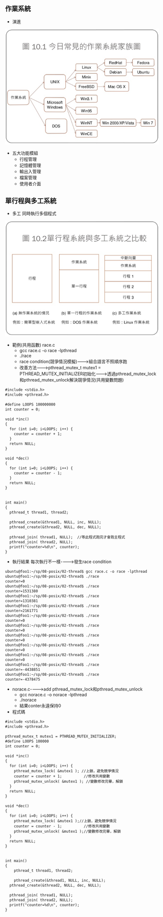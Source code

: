 ## 作業系統
* 演進

![Pic](https://github.com/brian891005/sp109b/blob/main/Note/IMG/作業系統.jpg)

* 五大功能模組
    * 行程管理
    * 記憶體管理
    * 輸出入管理
    * 檔案管理
    * 使用者介面

## 單行程與多工系統

* 多工
同時執行多個程式

![Pic](https://github.com/brian891005/sp109b/blob/main/Note/IMG/單行程與多工.jpg)

* 範例(共用函數) race.c
    * gcc race.c -o race -lpthread
    * ./race
    * race condition(競爭情況模擬)--->組合語言不照順序跑
    * 改善方法--->pthread_mutex_t mutex1 = PTHREAD_MUTEX_INITIALIZER初始化--->透過pthread_mutex_lock和pthread_mutex_unlock解決競爭情況(共用變數問題)
```
#include <stdio.h>
#include <pthread.h>

#define LOOPS 100000000
int counter = 0;

void *inc()
{
  for (int i=0; i<LOOPS; i++) {
    counter = counter + 1;
  }
  return NULL;
}

void *dec()
{
  for (int i=0; i<LOOPS; i++) {
    counter = counter - 1;
  }
  return NULL;
}


int main() 
{
  pthread_t thread1, thread2;

  pthread_create(&thread1, NULL, inc, NULL);
  pthread_create(&thread2, NULL, dec, NULL);

  pthread_join( thread1, NULL);  //等此程式跑完才會跑主程式
  pthread_join( thread2, NULL);  
  printf("counter=%d\n", counter);
}
```
* 執行結果
每次執行不一樣---->發生race condition
```
ubuntu@foo1:~/sp/08-posix/02-thread$ gcc race.c -o race -lpthread
ubuntu@foo1:~/sp/08-posix/02-thread$ ./race
counter=0
ubuntu@foo1:~/sp/08-posix/02-thread$ ./race
counter=1531380
ubuntu@foo1:~/sp/08-posix/02-thread$ ./race
counter=1310381
ubuntu@foo1:~/sp/08-posix/02-thread$ ./race
counter=2161771
ubuntu@foo1:~/sp/08-posix/02-thread$ ./race
counter=0
ubuntu@foo1:~/sp/08-posix/02-thread$ ./race
counter=0
ubuntu@foo1:~/sp/08-posix/02-thread$ ./race
counter=0
ubuntu@foo1:~/sp/08-posix/02-thread$ ./race
counter=0
ubuntu@foo1:~/sp/08-posix/02-thread$ ./race
counter=0
ubuntu@foo1:~/sp/08-posix/02-thread$ ./race
counter=-4438851
ubuntu@foo1:~/sp/08-posix/02-thread$ ./race
counter=-4378475
```

* norace.c---->add pthread_mutex_lock和pthread_mutex_unlock
    * gcc norace.c -o norace -lpthread
    * ./norace
    * 結果conter永遠保持0
* 程式碼
```
#include <stdio.h>
#include <pthread.h>

pthread_mutex_t mutex1 = PTHREAD_MUTEX_INITIALIZER;
#define LOOPS 100000
int counter = 0;

void *inc()
{
  for (int i=0; i<LOOPS; i++) {
    pthread_mutex_lock( &mutex1 ); //上鎖，避免競爭情況
    counter = counter + 1;          //修改共用變數
    pthread_mutex_unlock( &mutex1 ); //變數修改完畢，解鎖
  }
  return NULL;
}

void *dec()
{
  for (int i=0; i<LOOPS; i++) {
    pthread_mutex_lock( &mutex1 );//上鎖，避免競爭情況
    counter = counter - 1;          //修改共用變數
    pthread_mutex_unlock( &mutex1 );//變數修改完畢，解鎖
  }
  return NULL;
}


int main() 
{
	pthread_t thread1, thread2;

	pthread_create(&thread1, NULL, inc, NULL);
  pthread_create(&thread2, NULL, dec, NULL);

  pthread_join( thread1, NULL);
  pthread_join( thread2, NULL);
  printf("counter=%d\n", counter);
}
```